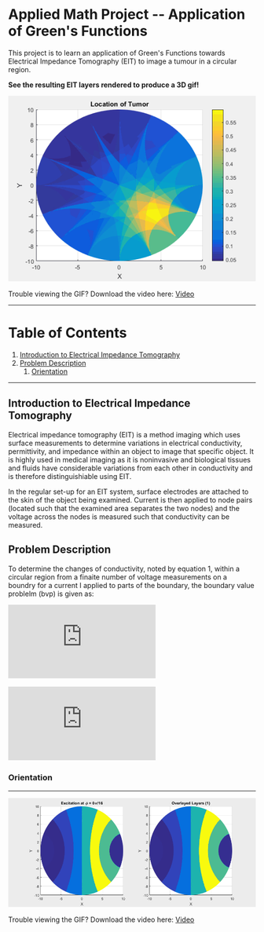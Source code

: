 # Applied Math Project -- Application of Green's Functions
This project is to learn an application of Green's Functions towards Electrical Impedance Tomography (EIT) to image a tumour in a circular region.


**See the resulting EIT layers rendered to produce a 3D gif!**

<p align="center"> 
<img src="MATLAB-Output-Images/tumor-animation.gif">
</p>

Trouble viewing the GIF? Download the video here: [Video](MATLAB-Output-Images/tumorAnimation.mp4)


---
# Table of Contents
1. [Introduction to Electrical Impedance Tomography](#intro)
2. [Problem Description](#problem-description)
	1. [Orientation](#orientation)


---

## Introduction to Electrical Impedance Tomography<a name="intro"></a>

Electrical impedance tomography (EIT) is a method imaging which uses surface measurements to determine variations in electrical conductivity, permittivity, and impedance within an object to image that specific object. It is highly used in medical imaging as it is noninvasive and biological tissues and fluids have considerable variations from each other in conductivity and is therefore distinguishiable using EIT. 

In the regular set-up for an EIT system, surface electrodes are attached to the skin of the object being examined. Current is then applied to node pairs (located such that the examined area separates the two nodes) and the voltage across the nodes is measured such that conductivity can be measured.


## Problem Description <a name="problem-description"></a>
To determine the changes of conductivity, noted by equation 1, within a circular region from a finaite number of voltage measurements on a boundry for a current I applied to parts of the boundary, the boundary value problelm (bvp) is given as:  


![equation](https://latex.codecogs.com/gif.latex?%5Ctriangledown%20%5Ccdot%20%28%5Csigma%20%5Ctriangledown%20u%29%20%3D%200%20%7E%7E%7E%7E%20%5COmega%20%3D%20%5Cbig%5C%7B%28r%2C%5Ctheta%29%20%3A%20r%20%5Cleq%20a%2C%200%20%5Cleq%20%5Ctheta%20%3C%202%5Cpi%20%5Cbig%5C%7D)

![equation](https://latex.codecogs.com/gif.latex?%5Csigma%20%5Cfrac%7B%5Cpartial%20u%7D%7B%5Cpartial%20n%7D%20%3D%20I%5B%5Cdelta%28%5Ctheta%20-%20%5Calpha%29%20-%20%5Cdelta%28%5Ctheta%20&plus;%20%5Calpha%29%5D)


### Orientation  

---

<p align="center"> 
<img src="MATLAB-Output-Images/layers.gif">
</p>

Trouble viewing the GIF? Download the video here: [Video](MATLAB-Output-Images/layers.mp4)
